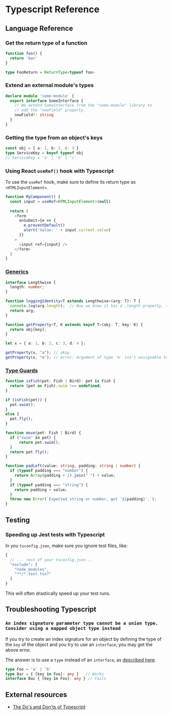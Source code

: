# Typescript Reference

## Language Reference

### Get the return type of a function

```ts
function foo() {
  return 'bar'
}

type FooReturn = ReturnType<typeof foo>
``` 

### Extend an external module's types

```ts
declare module 'some-module' {
  export interface SomeInterface {
    // We extend SomeInterface from the "some-module" library to
    // add the "newField" property.
    newField?: string
  }
}
```

### Getting the type from an object's keys

```ts
const obj = { a: 1, b: 2, c: 3 }
type ServiceKey = keyof typeof obj
// ServiceKey = 'a' | 'b' | 'c'
```

### Using React `useRef()` hook with Typescript

To use the `useRef` hook, make sure to define its return type as `<HTMLInputElement>`.

```ts
function MyComponent() {
  const input = useRef<HTMLInputElement>(null)
  
  return (
    <form 
      onSubmit={e => {
        e.preventDefault()
        alert('Value: ' + input.current.value)
      }}
    >
      <input ref={input} />
    </form>
  )
}
```

### [Generics](https://www.typescriptlang.org/docs/handbook/generics.html)

```ts
interface Lengthwise {
  length: number;
}

function loggingIdentity<T extends Lengthwise>(arg: T): T {
  console.log(arg.length);  // Now we know it has a .length property, so no more error
  return arg;
}
```

```ts
function getProperty<T, K extends keyof T>(obj: T, key: K) {
  return obj[key];
}

let x = { a: 1, b: 2, c: 3, d: 4 };

getProperty(x, "a"); // okay
getProperty(x, "m"); // error: Argument of type 'm' isn't assignable to 'a' | 'b' | 'c' | 'd'.
```

### [Type Guards](https://www.typescriptlang.org/docs/handbook/advanced-types.html#type-guards-and-differentiating-types)

```ts
function isFish(pet: Fish | Bird): pet is Fish {
  return (pet as Fish).swim !== undefined;
}

if (isFish(pet)) {
  pet.swim();
}
else {
  pet.fly();
}

function move(pet: Fish | Bird) {
  if ("swim" in pet) {
      return pet.swim();
  }
  return pet.fly();
}
```

```ts
function padLeft(value: string, padding: string | number) {
  if (typeof padding === "number") {
    return Array(padding + 1).join(" ") + value;
  }
  if (typeof padding === "string") {
    return padding + value;
  }
  throw new Error(`Expected string or number, got '${padding}'.`);
}
```

## Testing


### Speeding up Jest tests with Typescript

In you `tsconfig.json`, make sure you ignore test files, like:

```js
{
  // ... rest of your tsconfig.json...
  "exclude": [
    "node_modules",
    "**/*.test.tsx?"
  ]
}
```

This will often drastically speed up your test runs.

## Troubleshooting Typescript

### `An index signature parameter type cannot be a union type. Consider using a mapped object type instead`

If you try to create an index signature for an object by defining the type of the `key` of the object and you try to use an `interface`, you may get the above error.

The answer is to use a `type` instead of an `interface`, as [described here](https://github.com/Microsoft/TypeScript/issues/24220#issuecomment-449325451).

```ts
type Foo = 'a' | 'b'
type Bar = { [key in Foo]: any }   // Works
interface Baz { [key in Foo]: any } // Fails
```

## External resources

- [The Do's and Don'ts of Typescript](https://www.typescriptlang.org/docs/handbook/declaration-files/do-s-and-don-ts.html)
